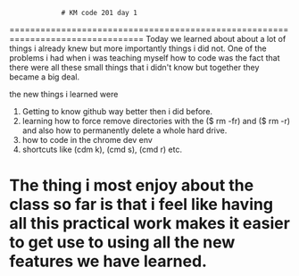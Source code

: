                  # KM code 201 day 1
================================================================================
Today we learned about about a lot of things i already knew but more importantly
things i did not. One of the problems i had when i was teaching myself how to
code was the fact that there were all these small things that i didn't know but
together they became a big deal.

the new things i learned were
1. Getting to know github way better then i did before.
2. learning how to force remove directories with the ($ rm -fr) and ($ rm -r)
    and also how to permanently delete a whole hard drive.
3. how to code in the chrome dev env
4. shortcuts like (cdm k), (cmd s), (cmd r) etc.

The thing i most enjoy about the class so far is that i feel like having all
this practical work makes it easier to get use to using all the new features
we have learned.
================================================================================
